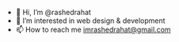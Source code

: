 - 👋 Hi, I’m @rashedrahat
- 👀 I’m interested in web design & development
- 📫 How to reach me imrashedrahat@gmail.com

<!---
rashedrahat/rashedrahat is a ✨ special ✨ repository because its `README.md` (this file) appears on your GitHub profile.
You can click the Preview link to take a look at your changes.
--->
